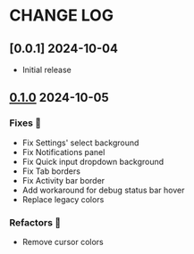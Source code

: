 # CHANGE LOG

## [0.0.1] 2024-10-04

- Initial release

## [0.1.0] 2024-10-05

### Fixes 🐞

- Fix Settings' select background
- Fix Notifications panel
- Fix Quick input dropdown background
- Fix Tab borders
- Fix Activity bar border
- Add workaround for debug status bar hover
- Replace legacy colors

### Refactors 💅

- Remove cursor colors

[0.1.0]: https://github.com/nicolaerario/dark-modern-one/releases/tag/0.1.0
